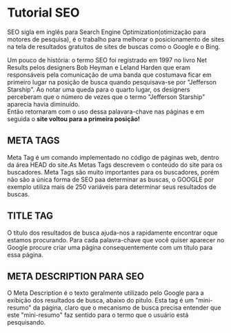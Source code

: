 <h1>Tutorial SEO</h1>
<p>SEO sigla em inglês para Search Engine Optimization(otimização para motores de pesquisa), é o trabalho para melhorar o posicionamento
de sites na tela de resultados gratuitos de sites de buscas como o Google e o Bing. </p>
<p>Um pouco de história: o termo SEO foi registrado em 1997 no livro Net Results pelos designers Bob Heyman e Leland Harden que eram responsáveis pela comunicação de uma banda que costumava ficar em primeiro lugar na posição de busca quando pesquisava-se por "Jefferson Starship". Ao notar uma queda para o quarto lugar, os designers perceberam que o número de vezes que o termo "Jefferson Starship" aparecia havia diminuído. <br>
Então retornaram com o uso dessa palavara-chave nas páginas e em seguida o <strong>site voltou para a primeira posição!</strong></p>

<h2>META TAGS</h2>
<p>Meta Tag é um comando implementado no código de páginas web, dentro da área HEAD do site.As Metas Tags descrevem o conteúdo do site para os buscadores. Meta Tags são muito importantes para os buscadores, porém não são a única forma de SEO paa determinar as buscas, o GOOGLE por exemplo utiliza mais de 250 variáveis para determinar seus resultados de buscas. </p>

<h2>TITLE TAG</h2>
<p>O título dos resultados de busca ajuda-nos a rapidamente encontrar oque estamos procurando.
	Para cada palavra-chave que você quiser aparecer no Google procure criar uma página consequentemente com um título para essa página.
</p>
<h2>META DESCRIPTION PARA SEO</h2>
<p>O Meta Description é o texto geralmente utilizado pelo Google para a exibição dos resultados de busca, abaixo do pitulo. Esta tag é um "mini-resumo" da página, claro que o mecanismo de busca precisa entender que
este "mini-resumo" faz sentido para o termo que o usuário está pesquisando.</p>